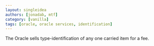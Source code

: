 ```yaml
---
layout: singleidea
authors: [jonadab, mtf]
category: [vanilla]
tags: [oracle, oracle services, identification]
---
```

The Oracle sells type-identification of any one carried item for a fee.
